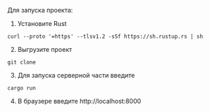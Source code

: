 Для запуска проекта:

1) Установите Rust
```
curl --proto '=https' --tlsv1.2 -sSf https://sh.rustup.rs | sh
```

2) Выгрузите проект
```
git clone
```

3) Для запуска серверной части введите
```
cargo run
```

4) В браузере введите http://localhost:8000 
